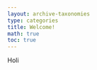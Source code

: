 ```yaml
---
layout: archive-taxonomies
type: categories
title: Welcome!
math: true
toc: true
---
```

Holi
<!--Not Pure Poole supports [MathJax](https://www.mathjax.org/). You can enable it on a page by setting `math: true` in the front matter.-->

